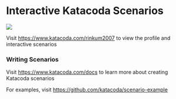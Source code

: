 # Interactive Katacoda Scenarios

[![](http://shields.katacoda.com/katacoda/rinkum2007/count.svg)](https://www.katacoda.com/rinkum2007 "Get your profile on Katacoda.com")

Visit https://www.katacoda.com/rinkum2007 to view the profile and interactive scenarios

### Writing Scenarios
Visit https://www.katacoda.com/docs to learn more about creating Katacoda scenarios

For examples, visit https://github.com/katacoda/scenario-example
